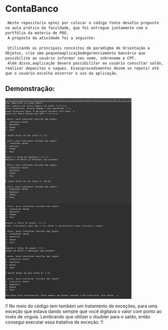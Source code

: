 # ContaBanco

     Neste repositorio optei por colocar o código fonte desafio proposto na aula prática da faculdade, que foi entregue juntamente com o portfólio da materia de POO.
     A proposta da atividade foi a seguinte:

     Utilizando os principais conceitos do paradigma de Orientação a Objetos, crie uma pequenaaplicaçãodegerenciamento bancário que possibilite ao usuário informar seu nome, sobrenome e CPF. 
     Além disso,aaplicação deverá possibilitar ao usuário consultar saldo, realizar depositos e saques. Essesprocedimentos devem se repetir até que o usuário escolha encerrar o uso da aplicação.

## Demonstração:


<img src="https://github.com/Franciele-Lira/ContaBanco/blob/main/imgDoTeste/Captura%20de%20tela%202023-11-09%20143747.png" min-width="800px" max-width="800px" width="400px" align="center">


<br>

<img src="https://github.com/Franciele-Lira/ContaBanco/blob/main/imgDoTeste/Captura%20de%20tela%202023-11-09%20143839.png" min-width="800px" max-width="800px" width="400px" align="center">



 ‼️ No meio do código tem também um tratamento de exceções, para uma exceção que estava dando sempre que você digitava o valor com ponto ao invés de virgula. Lembrando que utilizei o doubler para o saldo, então consegui executar essa tratativa de exceção. ‼️
